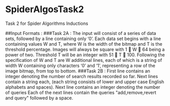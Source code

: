 # SpiderAlgosTask2
Task 2 for Spider Algorithms Inductions

##Input Formats :
###Task 2A :
	The input will consist of a series of data sets, followed by a line containing only ‘0’.
	Each data set begins with a line containing values W and T, where W is the width of the bitmap
	and T is the threshold percentage. Images will always be square with 1  W  64 being a power of
	two. Threshold T will be an integer with 51  T  100. Following the specification of W and T are W
	additional lines, each of which is a string of width W containing only characters ‘0’ and ‘1’, representing
	a row of the image bitmap, from top to bottom.
###Task 2B :
	First line contains an integer denoting the number of search results recorded so far.
	Next lines contain a string each, (each string consists of lower and upper case English alphabets and
	spaces).
	Next line contains an integer denoting the number of queries
	Each of the next lines contain the queries "add,remove,revert and query" followed by a space.